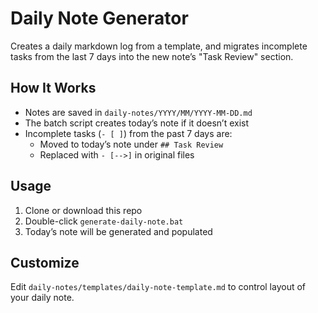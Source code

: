 # Daily Note Generator

Creates a daily markdown log from a template, and migrates incomplete tasks from the last 7 days into the new note’s "Task Review" section.

## How It Works

- Notes are saved in `daily-notes/YYYY/MM/YYYY-MM-DD.md`
- The batch script creates today’s note if it doesn’t exist
- Incomplete tasks (`- [ ]`) from the past 7 days are:
  - Moved to today’s note under `## Task Review`
  - Replaced with `- [-->]` in original files

## Usage

1. Clone or download this repo
2. Double-click `generate-daily-note.bat`
3. Today’s note will be generated and populated

## Customize

Edit `daily-notes/templates/daily-note-template.md` to control layout of your daily note.